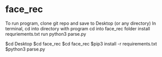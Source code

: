 # face_rec

To run program, clone git repo and save to Desktop (or any directory)
In terminal, cd into directory with program
cd into face_rec folder
install requriements.txt
run python3 parse.py 


$cd Desktop
$cd face_rec
$cd face_rec
$pip3 install -r requirements.txt
$python3 parse.py





